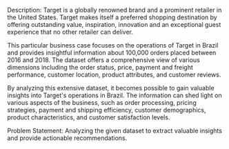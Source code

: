 Description:
Target is a globally renowned brand and a prominent retailer in the United States. Target makes itself a
preferred shopping destination by offering outstanding value, inspiration, innovation and an exceptional
guest experience that no other retailer can deliver.

This particular business case focuses on the operations of Target in Brazil and provides insightful
information about 100,000 orders placed between 2016 and 2018. The dataset offers a comprehensive view
of various dimensions including the order status, price, payment and freight performance, customer
location, product attributes, and customer reviews.

By analyzing this extensive dataset, it becomes possible to gain valuable insights into Target's operations in
Brazil. The information can shed light on various aspects of the business, such as order processing, pricing
strategies, payment and shipping efficiency, customer demographics, product characteristics, and customer
satisfaction levels.

Problem Statement:
Analyzing the given dataset to extract valuable insights and provide actionable recommendations.

